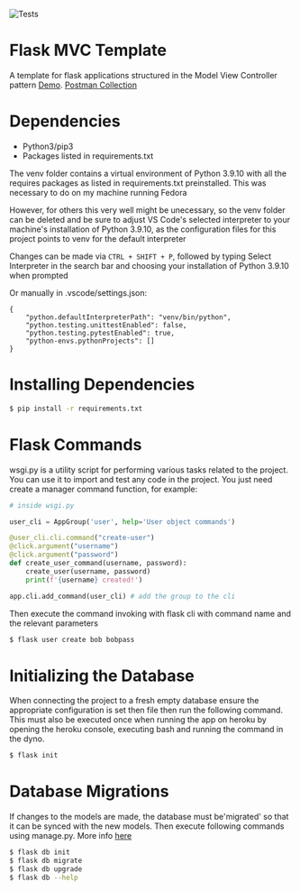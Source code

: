 ![Tests](https://github.com/uwidcit/flaskmvc/actions/workflows/dev.yml/badge.svg)

# Flask MVC Template
A template for flask applications structured in the Model View Controller pattern [Demo](https://dcit-flaskmvc.herokuapp.com/). [Postman Collection](https://documenter.getpostman.com/view/583570/2s83zcTnEJ)

# Dependencies
* Python3/pip3
* Packages listed in requirements.txt

The venv folder contains a virtual environment of Python 3.9.10 with all the requires packages as listed in requirements.txt preinstalled. This was necessary to do on my machine running Fedora

However, for others this very well might be unecessary, so the venv folder can be deleted and be sure to adjust VS Code's selected interpreter to your machine's installation of Python 3.9.10, as the configuration files for this project points to venv for the default interpreter

Changes can be made via ```CTRL + SHIFT + P```, followed by typing Select Interpreter in the search bar and choosing your installation of Python 3.9.10 when prompted

Or manually in .vscode/settings.json:

```
{
    "python.defaultInterpreterPath": "venv/bin/python",
    "python.testing.unittestEnabled": false,
    "python.testing.pytestEnabled": true,
    "python-envs.pythonProjects": []
}
```

# Installing Dependencies
```bash
$ pip install -r requirements.txt
```

# Flask Commands

wsgi.py is a utility script for performing various tasks related to the project. You can use it to import and test any code in the project. 
You just need create a manager command function, for example:

```python
# inside wsgi.py

user_cli = AppGroup('user', help='User object commands')

@user_cli.cli.command("create-user")
@click.argument("username")
@click.argument("password")
def create_user_command(username, password):
    create_user(username, password)
    print(f'{username} created!')

app.cli.add_command(user_cli) # add the group to the cli

```

Then execute the command invoking with flask cli with command name and the relevant parameters

```bash
$ flask user create bob bobpass
```

# Initializing the Database
When connecting the project to a fresh empty database ensure the appropriate configuration is set then file then run the following command. This must also be executed once when running the app on heroku by opening the heroku console, executing bash and running the command in the dyno.

```bash
$ flask init
```

# Database Migrations
If changes to the models are made, the database must be'migrated' so that it can be synced with the new models.
Then execute following commands using manage.py. More info [here](https://flask-migrate.readthedocs.io/en/latest/)

```bash
$ flask db init
$ flask db migrate
$ flask db upgrade
$ flask db --help
```

